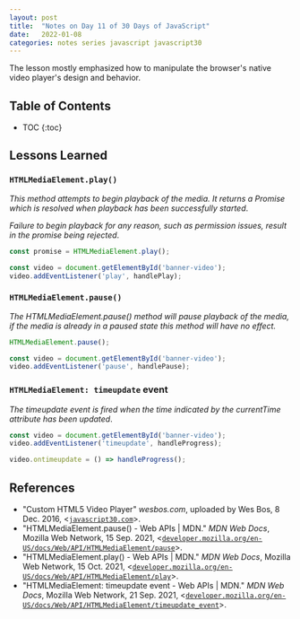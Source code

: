```yaml
---
layout: post
title:  "Notes on Day 11 of 30 Days of JavaScript"
date:   2022-01-08
categories: notes series javascript javascript30
---
```


The lesson mostly emphasized how to manipulate the browser's native video player's design and behavior.

## Table of Contents
* TOC
{:toc}

## Lessons Learned

### `HTMLMediaElement.play()`

*This method attempts to begin playback of the media. It returns a Promise which is resolved when playback has been successfully started*.

*Failure to begin playback for any reason, such as permission issues, result in the promise being rejected*.

~~~ javascript
const promise = HTMLMediaElement.play();

const video = document.getElementById('banner-video');
video.addEventListener('play', handlePlay);
~~~

### `HTMLMediaElement.pause()`

*The HTMLMediaElement.pause() method will pause playback of the media, if the media is already in a paused state this method will have no effect.*

~~~ javascript
HTMLMediaElement.pause();

const video = document.getElementById('banner-video');
video.addEventListener('pause', handlePause);
~~~

### `HTMLMediaElement: timeupdate` event

*The timeupdate event is fired when the time indicated by the currentTime attribute has been updated*.

~~~ javascript
const video = document.getElementById('banner-video');
video.addEventListener('timeupdate', handleProgress);

video.ontimeupdate = () => handleProgress();
~~~

## References
* "Custom HTML5 Video Player" *wesbos.com*, uploaded by Wes Bos, 8 Dec. 2016, <[`javascript30.com`](https://javascript30.com/)>.
* "HTMLMediaElement.pause() - Web APIs \| MDN." *MDN Web Docs*, Mozilla Web Network, 15 Sep. 2021, <[`developer.mozilla.org/en-US/docs/Web/API/HTMLMediaElement/pause`](https://developer.mozilla.org/en-US/docs/Web/API/HTMLMediaElement/pause)>.
* "HTMLMediaElement.play() - Web APIs \| MDN." *MDN Web Docs*, Mozilla Web Network, 15 Oct. 2021, <[`developer.mozilla.org/en-US/docs/Web/API/HTMLMediaElement/play`](https://developer.mozilla.org/en-US/docs/Web/API/HTMLMediaElement/play)>.
* "HTMLMediaElement: timeupdate event - Web APIs \| MDN." *MDN Web Docs*, Mozilla Web Network, 21 Sep. 2021, <[`developer.mozilla.org/en-US/docs/Web/API/HTMLMediaElement/timeupdate_event`](https://developer.mozilla.org/en-US/docs/Web/API/HTMLMediaElement/timeupdate_event)>.
